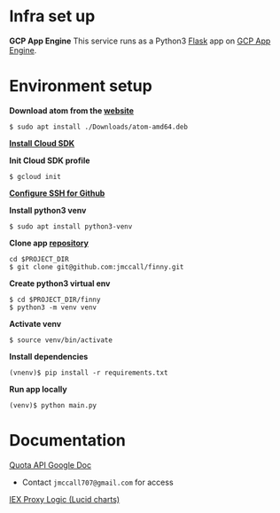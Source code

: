 # Infra set up

**GCP App Engine**
This service runs as a Python3 [Flask](https://flask.palletsprojects.com/en/1.1.x/)
app on [GCP App Engine](https://cloud.google.com/appengine/docs/standard/python3).


# Environment setup

**Download atom from the [website](https://atom.io)**

`$ sudo apt install ./Downloads/atom-amd64.deb`

**[Install Cloud SDK](https://cloud.google.com/sdk/docs/downloads-apt-get)**

**Init Cloud SDK profile**

`$ gcloud init`

**[Configure SSH for Github](https://help.github.com/en/enterprise/2.17/user/github/authenticating-to-github/generating-a-new-ssh-key-and-adding-it-to-the-ssh-agent)**

**Install python3 venv**

`$ sudo apt install python3-venv`

**Clone app [repository](https://github.com/jmccall/finny)**
```
cd $PROJECT_DIR
$ git clone git@github.com:jmccall/finny.git
```

**Create python3 virtual env**
```
$ cd $PROJECT_DIR/finny
$ python3 -m venv venv
```

**Activate venv**

`$ source venv/bin/activate`

**Install dependencies**

`(vnenv)$ pip install -r requirements.txt`

**Run app locally**

`(venv)$ python main.py`

# Documentation

[Quota API Google Doc](https://docs.google.com/document/d/1IlJgXWBHKrOYyDIayTwMn5FuKJ-GmBmTbT9VWNu2IS8/edit#heading=h.yoy3dee73fiw)

*   Contact `jmccall707@gmail.com` for access

[IEX Proxy Logic (Lucid charts)](https://app.lucidchart.com/documents/view/b999b045-3b5b-4d9d-9e16-2d1524a5bbdb/0_0)

